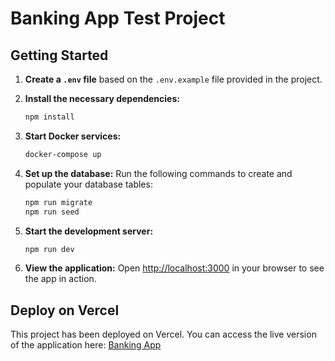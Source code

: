 # Banking App Test Project

## Getting Started

1. **Create a `.env` file** based on the `.env.example` file provided in the project.

2. **Install the necessary dependencies:**
   ```bash
   npm install
   ```

3. **Start Docker services:**
   ```bash
   docker-compose up
   ```

4. **Set up the database:**
   Run the following commands to create and populate your database tables:
   ```bash
   npm run migrate
   npm run seed
   ```

5. **Start the development server:**
   ```bash
   npm run dev
   ```

6. **View the application:**
   Open [http://localhost:3000](http://localhost:3000) in your browser to see the app in action.

## Deploy on Vercel

This project has been deployed on Vercel. You can access the live version of the application here: [Banking App](https://banking-test-app.vercel.app/)
